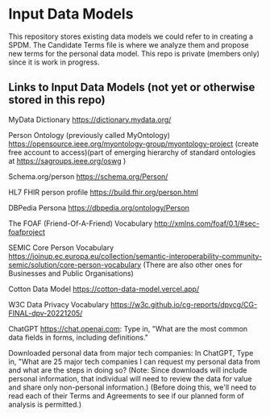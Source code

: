 # Input Data Models
This repository stores existing data models we could refer to in creating a SPDM.  The Candidate Terms file is where we analyze them and propose new terms for the personal data model. This repo is private (members only) since it is work in progress. 

## Links to Input Data Models (not yet or otherwise stored in this repo)
  MyData Dictionary https://dictionary.mydata.org/ 
  
  Person Ontology (previously called MyOntology) https://opensource.ieee.org/myontology-group/myontology-project (create free account to access)(part of emerging hierarchy of standard ontologies at https://sagroups.ieee.org/oswg ) 
  
  Schema.org/person  https://schema.org/Person/ 
  
  HL7 FHIR person profile   https://build.fhir.org/person.html
  
  DBPedia Persona https://dbpedia.org/ontology/Person
  
  The FOAF (Friend-Of-A-Friend) Vocabulary http://xmlns.com/foaf/0.1/#sec-foafproject
  
  SEMIC Core Person Vocabulary https://joinup.ec.europa.eu/collection/semantic-interoperability-community-semic/solution/core-person-vocabulary (There are also other ones for Businesses and Public Organisations)
  
  Cotton Data Model https://cotton-data-model.vercel.app/ 
  
  W3C Data Privacy Vocabulary https://w3c.github.io/cg-reports/dpvcg/CG-FINAL-dpv-20221205/ 
  
  ChatGPT  https://chat.openai.com: Type in, "What are the most common data fields in forms, including definitions." 
  
  Downloaded personal data from major tech companies:  In ChatGPT, Type in, "What are 25 major tech companies I can request my personal data from and what are the steps in doing so? (Note: Since downloads will include personal information, that individual will need to review the data for value and share only non-personal information.) (Before doing this, we'll need to read each of their Terms and Agreements to see if our planned form of analysis is permitted.) 
